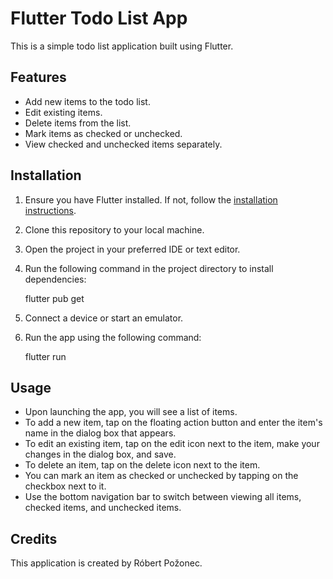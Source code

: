 # Flutter Todo List App

This is a simple todo list application built using Flutter.

## Features

- Add new items to the todo list.
- Edit existing items.
- Delete items from the list.
- Mark items as checked or unchecked.
- View checked and unchecked items separately.

## Installation

1. Ensure you have Flutter installed. If not, follow the [installation instructions](https://flutter.dev/docs/get-started/install).
2. Clone this repository to your local machine.
3. Open the project in your preferred IDE or text editor.
4. Run the following command in the project directory to install dependencies:

    
    flutter pub get
    

5. Connect a device or start an emulator.
6. Run the app using the following command:

    
    flutter run
    

## Usage

- Upon launching the app, you will see a list of items.
- To add a new item, tap on the floating action button and enter the item's name in the dialog box that appears.
- To edit an existing item, tap on the edit icon next to the item, make your changes in the dialog box, and save.
- To delete an item, tap on the delete icon next to the item.
- You can mark an item as checked or unchecked by tapping on the checkbox next to it.
- Use the bottom navigation bar to switch between viewing all items, checked items, and unchecked items.

## Credits

This application is created by Róbert Požonec.